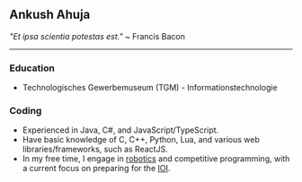 ## Ankush Ahuja

*"Et ipsa scientia potestas est."* ~ Francis Bacon

<hr/>

### Education
- Technologisches Gewerbemuseum (TGM) - Informationstechnologie

### Coding
- Experienced in Java, C#, and JavaScript/TypeScript.
- Have basic knowledge of C, C++, Python, Lua, and various web libraries/frameworks, such as ReactJS.
- In my free time, I engage in [robotics](https://www.kipr.org/botball) and competitive programming, with a current focus on preparing for the [IOI](https://ioinformatics.org/).
